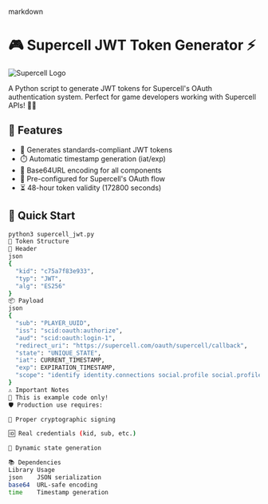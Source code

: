 markdown
# 🎮 Supercell JWT Token Generator ⚡

![Supercell Logo](https://supercell.com/images/supercell_logo.png)

A Python script to generate JWT tokens for Supercell's OAuth authentication system. Perfect for game developers working with Supercell APIs! 🏰✨

## 🌟 Features

- 🔐 Generates standards-compliant JWT tokens
- ⏱️ Automatic timestamp generation (iat/exp)
- 🔄 Base64URL encoding for all components
- 🎯 Pre-configured for Supercell's OAuth flow
- ⏳ 48-hour token validity (172800 seconds)

## 🚀 Quick Start

```bash
python3 supercell_jwt.py
🧩 Token Structure
🔖 Header
json
{
  "kid": "c75a7f83e933",
  "typ": "JWT",
  "alg": "ES256"
}
📦 Payload
json
{
  "sub": "PLAYER_UUID",
  "iss": "scid:oauth:authorize",
  "aud": "scid:oauth:login-1",
  "redirect_uri": "https://supercell.com/oauth/supercell/callback",
  "state": "UNIQUE_STATE",
  "iat": CURRENT_TIMESTAMP,
  "exp": EXPIRATION_TIMESTAMP,
  "scope": "identify identity.connections social.profile social.profile_set_handle"
}
⚠️ Important Notes
🔴 This is example code only!
🛡️ Production use requires:

🔑 Proper cryptographic signing

🆔 Real credentials (kid, sub, etc.)

🔄 Dynamic state generation

📚 Dependencies
Library	Usage
json	JSON serialization
base64	URL-safe encoding
time	Timestamp generation
